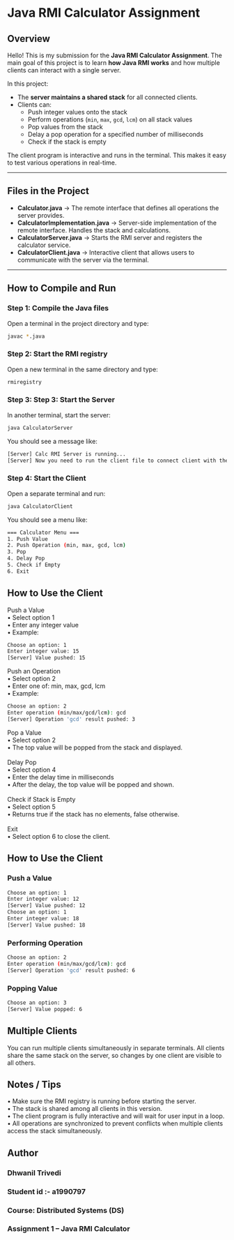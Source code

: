 # Java RMI Calculator Assignment

## Overview
Hello! This is my submission for the **Java RMI Calculator Assignment**. The main goal of this project is to learn **how Java RMI works** and how multiple clients can interact with a single server.

In this project:
- The **server maintains a shared stack** for all connected clients.
- Clients can:
    - Push integer values onto the stack
    - Perform operations (`min`, `max`, `gcd`, `lcm`) on all stack values
    - Pop values from the stack
    - Delay a pop operation for a specified number of milliseconds
    - Check if the stack is empty

The client program is interactive and runs in the terminal. This makes it easy to test various operations in real-time.

---

## Files in the Project

- **Calculator.java** → The remote interface that defines all operations the server provides.
- **CalculatorImplementation.java** → Server-side implementation of the remote interface. Handles the stack and calculations.
- **CalculatorServer.java** → Starts the RMI server and registers the calculator service.
- **CalculatorClient.java** → Interactive client that allows users to communicate with the server via the terminal.

---

## How to Compile and Run

### Step 1: Compile the Java files
Open a terminal in the project directory and type:
```bash
javac *.java

```

### Step 2: Start the RMI registry

Open a new terminal in the same directory and type:
```bash
rmiregistry
```

### Step 3: Step 3: Start the Server

In another terminal, start the server:
```bash
java CalculatorServer
```
You should see a message like:
```bash
[Server] Calc RMI Server is running...
[Server] Now you need to run the client file to connect client with the Server, Thankyou
```

### Step 4: Start the Client

Open a separate terminal and run:
```bash
java CalculatorClient
```
You should see a menu like:
```bash
=== Calculator Menu ===
1. Push Value
2. Push Operation (min, max, gcd, lcm)
3. Pop
4. Delay Pop
5. Check if Empty
6. Exit
```

## How to Use the Client

Push a Value <br>
      •	Select option 1 <br>
      •	Enter any integer value <br>
      •	Example:

```bash
Choose an option: 1
Enter integer value: 15
[Server] Value pushed: 15
```

Push an Operation <br>
	•	Select option 2 <br>
	•	Enter one of: min, max, gcd, lcm <br>
	•	Example:
```bash
Choose an option: 2
Enter operation (min/max/gcd/lcm): gcd
[Server] Operation 'gcd' result pushed: 3
```
Pop a Value <br>
      •	Select option 2 <br>
  •	The top value will be popped from the stack and displayed. <br><br>
Delay Pop <br>
  •	Select option 4 <br>
  •	Enter the delay time in milliseconds <br>
  •	After the delay, the top value will be popped and shown. <br><br>
Check if Stack is Empty <br>
  •	Select option 5 <br>
  •	Returns true if the stack has no elements, false otherwise. <br><br>
Exit <br>
  •	Select option 6 to close the client.

## How to Use the Client

### Push a Value 
```bash
Choose an option: 1
Enter integer value: 12
[Server] Value pushed: 12
Choose an option: 1
Enter integer value: 18
[Server] Value pushed: 18
```

### Performing Operation
```bash
Choose an option: 2
Enter operation (min/max/gcd/lcm): gcd
[Server] Operation 'gcd' result pushed: 6
```

### Popping Value 
```bash
Choose an option: 3
[Server] Value popped: 6
```

## Multiple Clients

You can run multiple clients simultaneously in separate terminals.
All clients share the same stack on the server, so changes by one client are visible to all others.

## Notes / Tips
•	Make sure the RMI registry is running before starting the server. <br>
•	The stack is shared among all clients in this version. <br>
•	The client program is fully interactive and will wait for user input in a loop. <br>
•	All operations are synchronized to prevent conflicts when multiple clients access the stack simultaneously.

## Author

### Dhwanil Trivedi <br>
### Student id :- a1990797 <br>
### Course: Distributed Systems (DS) <br>
### Assignment 1 – Java RMI Calculator